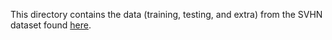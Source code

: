 This directory contains the data (training, testing, and extra) from the SVHN dataset found [here](http://ufldl.stanford.edu/housenumbers/).
